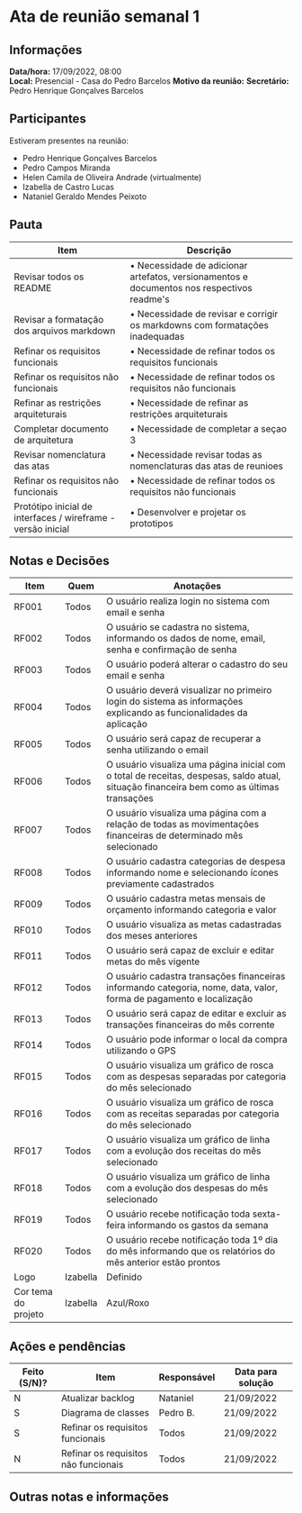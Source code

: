 # Ata de reunião semanal 1
  
## Informações
**Data/hora:** 17/09/2022, 08:00  
**Local:** Presencial - Casa do Pedro Barcelos
**Motivo da reunião:** 
**Secretário:** Pedro Henrique Gonçalves Barcelos

## Participantes
Estiveram presentes na reunião:
- Pedro Henrique Gonçalves Barcelos
- Pedro Campos Miranda
- Helen Camila de Oliveira Andrade (virtualmente)
- Izabella de Castro Lucas
- Nataniel Geraldo Mendes Peixoto

## Pauta

Item | Descrição
---- | ----
| Revisar todos os README | • Necessidade de adicionar artefatos, versionamentos e documentos nos respectivos readme's
|  Revisar a formatação dos arquivos markdown| • Necessidade de revisar e corrigir os markdowns com formatações inadequadas
| Refinar os requisitos funcionais | • Necessidade de refinar todos os requisitos funcionais
| Refinar os requisitos não funcionais | • Necessidade de refinar todos os requisitos não funcionais
| Refinar as restrições arquiteturais | • Necessidade de refinar  as restrições arquiteturais
| Completar documento de arquitetura | • Necessidade de completar a seçao 3
| Revisar nomenclatura das atas | • Necessidade revisar todas as nomenclaturas das atas de reunioes
| Refinar os requisitos não funcionais | • Necessidade de refinar todos os requisitos não funcionais
| Protótipo inicial de interfaces / wireframe - versão inicial | • Desenvolver e projetar os prototipos

## Notas e Decisões
Item | Quem | Anotações |
---- | ---- | ---- |
| RF001 | Todos  | O usuário realiza login no sistema com email e senha
| RF002 | Todos  | O usuário se cadastra no sistema, informando os dados de nome, email, senha e confirmação de senha
| RF003 | Todos  | O usuário poderá alterar o cadastro do seu email e senha
| RF004 | Todos  | O usuário deverá visualizar no primeiro login do sistema as informações explicando as funcionalidades da aplicação
| RF005 | Todos  | O usuário será capaz de recuperar a senha utilizando o email
| RF006 | Todos  | O usuário visualiza uma página inicial com o total de receitas, despesas, saldo atual, situação financeira bem como as últimas transações
| RF007 | Todos  | O usuário visualiza uma página com a relação de todas as movimentações financeiras de determinado mês selecionado
| RF008 | Todos  | O usuário cadastra categorias de despesa informando nome e selecionando ícones previamente cadastrados
| RF009 | Todos  | O usuário cadastra metas mensais de orçamento informando categoria e valor
| RF010 | Todos  | O usuário visualiza as metas cadastradas dos meses anteriores
| RF011 | Todos  | O usuário será capaz de excluir e editar metas do mês vigente
| RF012 | Todos  | O usuário cadastra transações financeiras informando categoria, nome, data, valor, forma de pagamento e localização
| RF013 | Todos  | O usuário será capaz de editar e excluir as transações financeiras do mês corrente
| RF014 | Todos  | O usuário pode informar o local da compra utilizando o GPS
| RF015 | Todos  | O usuário visualiza um gráfico de rosca com as despesas separadas por categoria do mês selecionado
| RF016 | Todos  | O usuário visualiza um gráfico de rosca com as receitas separadas por categoria do mês selecionado
| RF017 | Todos  | O usuário visualiza um gráfico de linha com a evolução dos receitas do mês selecionado
| RF018 | Todos  | O usuário visualiza um gráfico de linha com a evolução dos despesas do mês selecionado
| RF019 | Todos  | O usuário recebe notificação toda sexta-feira informando os gastos da semana
| RF020 | Todos  | O usuário recebe notificação toda 1º dia do mês informando que os relatórios do mês anterior estão prontos
| Logo | Izabella | Definido
| Cor tema do projeto | Izabella | Azul/Roxo


## Ações e pendências
| Feito (S/N)? | Item | Responsável | Data para solução |
| ---- | ---- | ---- | ---- |
| N | Atualizar backlog | Nataniel | 21/09/2022 |
| S | Diagrama de classes | Pedro B. | 21/09/2022 |
| S | Refinar os requisitos funcionais | Todos | 21/09/2022 |
| N | Refinar os requisitos não funcionais | Todos | 21/09/2022 |


## Outras notas e informações 
